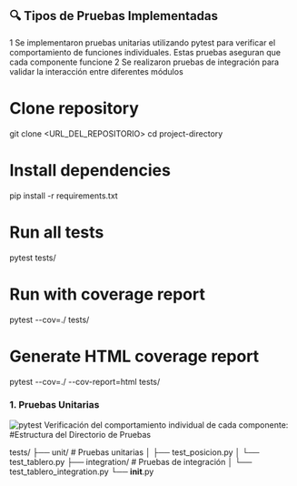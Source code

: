 

## 🔍 Tipos de Pruebas Implementadas

1 Se implementaron pruebas unitarias utilizando pytest para verificar el comportamiento de funciones individuales. Estas pruebas aseguran que cada componente funcione
2 Se realizaron pruebas de integración para validar la interacción entre diferentes módulos

# Clone repository
git clone <URL_DEL_REPOSITORIO>
cd project-directory

# Install dependencies
pip install -r requirements.txt

# Run all tests
pytest tests/

# Run with coverage report
pytest --cov=./ tests/

# Generate HTML coverage report
pytest --cov=./ --cov-report=html tests/

### 1. Pruebas Unitarias
![pytest](https://img.shields.io/badge/Pytest-0A9EDC?logo=pytest&logoColor=white)
Verificación del comportamiento individual de cada componente:
#Estructura del Directorio de Pruebas

tests/
├── unit/            # Pruebas unitarias
│   ├── test_posicion.py
│   └── test_tablero.py
├── integration/     # Pruebas de integración
│   └── test_tablero_integration.py
└── __init__.py
